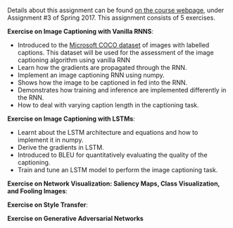 Details about this assignment can be found [on the course webpage](http://cs231n.github.io/), under Assignment #3 of Spring 2017.
This assignment consists of 5 exercises.

**Exercise on Image Captioning with Vanilla RNNS**:
* Introduced to the [Microsoft COCO dataset](http://cocodataset.org/#home) of images with labelled captions. This dataset will be used for the assessment of the image captioning algorithm using vanilla RNN
* Learn how the gradients are propagated through the RNN.
* Implement an image captioning RNN using numpy.
* Shows how the image to be captioned in fed into the RNN.
* Demonstrates how training and inference are implemented differently in the RNN.
* How to deal with varying caption length in the captioning task.

**Exercise on Image Captioning with LSTMs**:
* Learnt about the LSTM architecture and equations and how to implement it in numpy.
* Derive the gradients in LSTM.
* Introduced to BLEU for quantitatively evaluating the quality of the captioning.
* Train and tune an LSTM model to perform the image captioning task.

**Exercise on Network Visualization: Saliency Maps, Class Visualization, and Fooling Images**:

**Exercise on Style Transfer**:

**Exercise on Generative Adversarial Networks**

